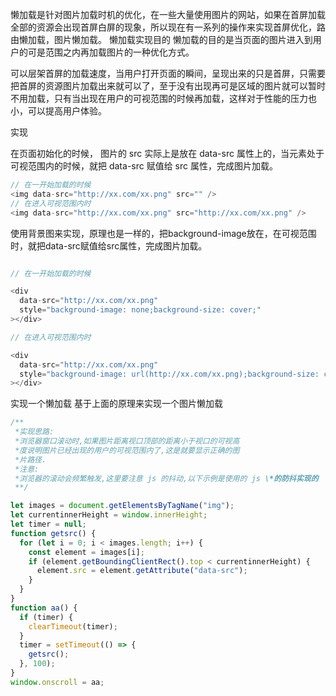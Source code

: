 懒加载是针对图片加载时机的优化，在一些大量使用图片的网站，如果在首屏加载全部的资源会出现首屏白屏的现象，所以现在有一系列的操作来实现首屏优化，路由懒加载，图片懒加载。
懒加载实现目的
懒加载的目的是当页面的图片进入到用户的可是范围之内再加载图片的一种优化方式。

可以层架首屏的加载速度，当用户打开页面的瞬间，呈现出来的只是首屏，只需要把首屏的资源图片加载出来就可以了，至于没有出现再可是区域的图片就可以暂时不用加载，只有当出现在用户的可视范围的时候再加载，这样对于性能的压力也小，可以提高用户体验。

实现  

在页面初始化的时候，
<img>图片的 src 实际上是放在 data-src 属性上的，当元素处于可视范围内的时候，就把 data-src 赋值给 src 属性，完成图片加载。

```javascript
// 在一开始加载的时候
<img data-src="http://xx.com/xx.png" src="" />
// 在进入可视范围内时
<img data-src="http://xx.com/xx.png" src="http://xx.com/xx.png" />
```

<div>使用背景图来实现，原理也是一样的，把background-image放在，在可视范围时，就把data-src赋值给src属性，完成图片加载。

```javascript

// 在一开始加载的时候

<div
  data-src="http://xx.com/xx.png"
  style="background-image: none;background-size: cover;"
></div>

// 在进入可视范围内时

<div
  data-src="http://xx.com/xx.png"
  style="background-image: url(http://xx.com/xx.png);background-size: cover;"
></div>

```

实现一个懒加载
基于上面的原理来实现一个图片懒加载

```js
/**
 *实现思路:
 *浏览器窗口滚动时,如果图片距离视口顶部的距离小于视口的可视高
 *度说明图片已经出现的用户的可视范围内了,这是就要显示正确的图
 *片路径.
 *注意:
 *浏览器的滚动会频繁触发,这里要注意 js 的抖动,以下示例是使用的 js \*的防抖实现的
 **/

let images = document.getElementsByTagName("img");
let currentinnerHeight = window.innerHeight;
let timer = null;
function getsrc() {
  for (let i = 0; i < images.length; i++) {
    const element = images[i];
    if (element.getBoundingClientRect().top < currentinnerHeight) {
      element.src = element.getAttribute("data-src");
    }
  }
}
function aa() {
  if (timer) {
    clearTimeout(timer);
  }
  timer = setTimeout(() => {
    getsrc();
  }, 100);
}
window.onscroll = aa;
```

```

```
